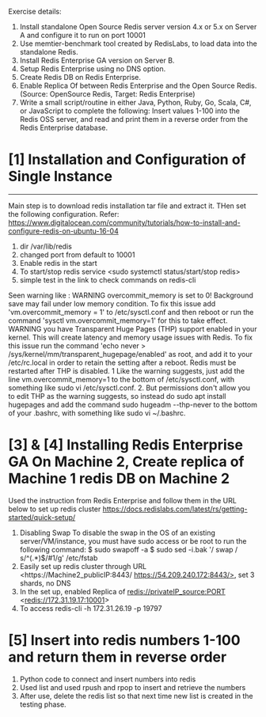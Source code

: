 Exercise details:
1.    Install standalone Open Source Redis server version 4.x or 5.x on Server A and configure it to run on port 10001
2.    Use memtier-benchmark tool created by RedisLabs, to load data into the standalone Redis.
3.    Install Redis Enterprise GA version on Server B.
4.    Setup Redis Enterprise using no DNS option.
5.    Create Redis DB on Redis Enterprise.
6.    Enable Replica Of between Redis Enterprise and the Open Source Redis. (Source: OpenSource Redis, Target: Redis Enterprise)
7.    Write a small script/routine in either Java, Python, Ruby, Go, Scala, C#, or JavaScript  to complete the following:
Insert values 1-100 into the Redis OSS server, and read and print them in a reverse order from the Redis Enterprise database.

# [1] Installation and Configuration of Single Instance
-------------------------------------------------------
Main step is to download redis installation tar file and extract it. THen set the following configuration. Refer: https://www.digitalocean.com/community/tutorials/how-to-install-and-configure-redis-on-ubuntu-16-04
1. dir /var/lib/redis
2. changed port from default to 10001
3. Enable redis in the start <sudo systemctl enable redis>
4. To start/stop redis service <sudo systemctl status/start/stop redis>
5. simple test in the link to check commands on redis-cli  

Seen warning like :
WARNING overcommit_memory is set to 0! Background save may fail under low memory condition. To fix this issue add 'vm.overcommit_memory = 1' to /etc/sysctl.conf and then reboot or run the command 'sysctl vm.overcommit_memory=1' for this to take effect.
WARNING you have Transparent Huge Pages (THP) support enabled in your kernel. This will create latency and memory usage issues with Redis. To fix this issue run the command 'echo never > /sys/kernel/mm/transparent_hugepage/enabled' as root, and add it to your /etc/rc.local in order to retain the setting after a reboot. Redis must be restarted after THP is disabled.
1 Like the warning suggests, just add the line vm.overcommit_memory=1 to the bottom of /etc/sysctl.conf, with something like sudo vi /etc/sysctl.conf.
2. But permissions don't allow you to edit THP as the warning suggests, so instead do
sudo apt install hugepages and add the command sudo hugeadm --thp-never to the bottom of your .bashrc, with something like sudo vi ~/.bashrc.
  
 # [3] & [4] Installing Redis Enterprise GA On Machine 2, Create replica of Machine 1 redis DB on Machine 2
 Used the instruction from Redis Enterprise and follow them in the URL below to set up redis cluster
 https://docs.redislabs.com/latest/rs/getting-started/quick-setup/
1. Disabling Swap 
To disable the swap in the OS of an existing server/VM/instance, you must have sudo access or be root to run the following command:
$ sudo swapoff -a
$ sudo sed -i.bak '/ swap / s/^(.*)$/#1/g' /etc/fstab
2. Easily set up redis cluster through URL <https://Machine2_publicIP:8443/ https://54.209.240.172:8443/>, set 3 shards, no DNS  
3. In the set up, enabled Replica of  <redis://privateIP_source:PORT> <<redis://172.31.19.17:10001>>  
4. To access redis-cli -h 172.31.26.19 -p 19797

# [5] Insert into redis numbers 1-100 and return them in reverse order

1. Python code to connect and insert numbers into redis
2. Used list and used rpush and rpop to insert and retrieve the numbers 
3. After use, delete the redis list so that next time new list is created in the testing phase.




